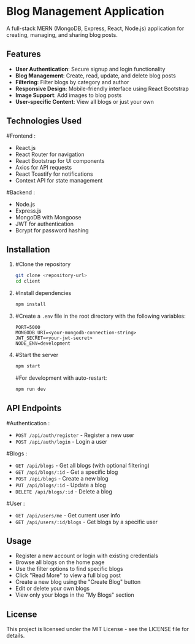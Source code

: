 # Blog Management Application

A full-stack MERN (MongoDB, Express, React, Node.js) application for creating, managing, and sharing blog posts.

## Features

- **User Authentication**: Secure signup and login functionality
- **Blog Management**: Create, read, update, and delete blog posts
- **Filtering**: Filter blogs by category and author
- **Responsive Design**: Mobile-friendly interface using React Bootstrap
- **Image Support**: Add images to blog posts
- **User-specific Content**: View all blogs or just your own
  
## Technologies Used

#Frontend :
- React.js
- React Router for navigation
- React Bootstrap for UI components
- Axios for API requests
- React Toastify for notifications
- Context API for state management
  
#Backend :
- Node.js
- Express.js
- MongoDB with Mongoose
- JWT for authentication
- Bcrypt for password hashing


## Installation

1. #Clone the repository
   ```bash
   git clone <repository-url>
   cd client
   ```

2. #Install dependencies
   ```bash
   npm install
   ```

3. #Create a `.env` file in the root directory with the following variables:
   ```
   PORT=5000
   MONGODB_URI=<your-mongodb-connection-string>
   JWT_SECRET=<your-jwt-secret>
   NODE_ENV=development
   ```

4. #Start the server
   ```bash
   npm start
   ```

   #For development with auto-restart:
   ```bash
   npm run dev
   ```

## API Endpoints

#Authentication :

- `POST /api/auth/register` - Register a new user
- `POST /api/auth/login` - Login a user

#Blogs :

- `GET /api/blogs` - Get all blogs (with optional filtering)
- `GET /api/blogs/:id` - Get a specific blog
- `POST /api/blogs` - Create a new blog
- `PUT /api/blogs/:id` - Update a blog
- `DELETE /api/blogs/:id` - Delete a blog

#User :

- `GET /api/users/me` - Get current user info
- `GET /api/users/:id/blogs` - Get blogs by a specific user


## Usage

-  Register a new account or login with existing credentials
-  Browse all blogs on the home page
-  Use the filter options to find specific blogs
-  Click "Read More" to view a full blog post
-  Create a new blog using the "Create Blog" button
-  Edit or delete your own blogs
-  View only your blogs in the "My Blogs" section

## License

This project is licensed under the MIT License - see the LICENSE file for details.

